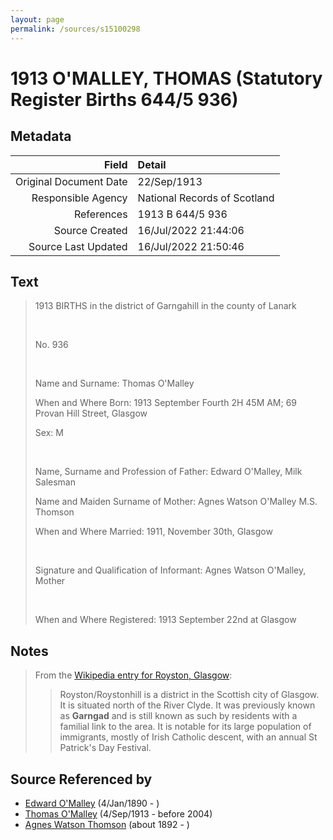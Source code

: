 ```yaml
---
layout: page
permalink: /sources/s15100298
---
```


# 1913 O'MALLEY, THOMAS (Statutory Register Births 644/5 936)

## Metadata

Field | Detail
---:|:---
Original Document Date | 22/Sep/1913
Responsible Agency | National Records of Scotland
References | 1913 B 644/5 936
Source Created | 16/Jul/2022 21:44:06
Source Last Updated | 16/Jul/2022 21:50:46

## Text

> 1913 BIRTHS in the district of Garngahill in the county of Lanark
>
> <br/>
>
> No. 936
>
> <br/>
>
> Name and Surname: Thomas O'Malley
>
> When and Where Born: 1913 September Fourth 2H 45M AM; 69 Provan Hill Street, Glasgow
>
> Sex: M
>
> <br/>
>
> Name, Surname and Profession of Father: Edward O'Malley, Milk Salesman
>
> Name and Maiden Surname of Mother: Agnes Watson O'Malley M.S. Thomson
>
> When and Where Married: 1911, November 30th, Glasgow
>
> <br/>
>
> Signature and Qualification of Informant: Agnes Watson O'Malley, Mother
>
> <br/>
>
> When and Where Registered: 1913 September 22nd at Glasgow
>

## Notes

> From the [Wikipedia entry for Royston, Glasgow](https://en.wikipedia.org/wiki/Royston,_Glasgow):
>
> > Royston/Roystonhill is a district in the Scottish city of Glasgow. It is situated north of the River Clyde. It was previously known as **Garngad** and is still known as such by residents with a familial link to the area. It is notable for its large population of immigrants, mostly of Irish Catholic descent, with an annual St Patrick's Day Festival.
>


## Source Referenced by

* [Edward O'Malley](../people/@76741424@-edward-o'malley-b1890-1-4-d.md) (4/Jan/1890 - )
* [Thomas O'Malley](../people/@12568152@-thomas-o'malley-b1913-9-4-d2004.md) (4/Sep/1913 - before 2004)
* [Agnes Watson Thomson](../people/@96590245@-agnes-watson-thomson-b1892-d.md) (about 1892 - )
